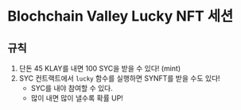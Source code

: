 # Blochchain Valley Lucky NFT 세션

## 규칙
1. 단돈 45 KLAY를 내면 100 SYC을 받을 수 있다! (mint)
2. SYC 컨트랙트에서 `lucky` 함수를 실행하면 SYNFT를 받을 수도 있다!
    - SYC를 내야 참여할 수 있다.
    - 많이 내면 많이 낼수록 확률 UP!